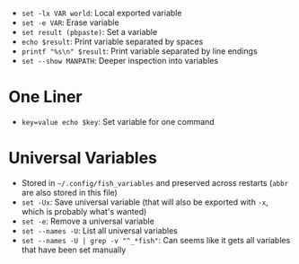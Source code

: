 - `set -lx VAR world`: Local exported variable
- `set -e VAR`: Erase variable
- `set result (pbpaste)`: Set a variable
- `echo $result`: Print variable separated by spaces
- `printf "%s\n" $result`: Print variable separated by line endings 
- `set --show MANPATH`: Deeper inspection into variables

# One Liner

- `key=value echo $key`: Set variable for one command

# Universal Variables

- Stored in `~/.config/fish_variables` and preserved across restarts (`abbr` are also stored in this file)
- `set -Ux`: Save universal variable (that will also be exported with `-x`, which is probably what's wanted)
- `set -e`: Remove a universal variable
- `set --names -U`: List all universal variables
- `set --names -U | grep -v "^_*fish"`: Can seems like it gets all variables that have been set manually
